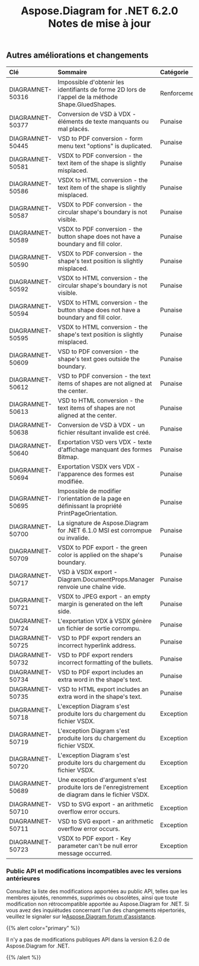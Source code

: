 ﻿---
title: Aspose.Diagram for .NET 6.2.0 Notes de mise à jour
type: docs
weight: 100
url: /fr/net/aspose-diagram-for-net-6-2-0-release-notes/
---
## **Autres améliorations et changements**

|**Clé** |**Sommaire** |**Catégorie** |
|:- |:- |:- |
|DIAGRAMNET-50316 | Impossible d'obtenir les identifiants de forme 2D lors de l'appel de la méthode Shape.GluedShapes.| Renforcement|
|DIAGRAMNET-50377 |Conversion de VSD à VDX - éléments de texte manquants ou mal placés.| Punaise|
|DIAGRAMNET-50445 |VSD to PDF conversion - form menu text "options" is duplicated. | Punaise|
|DIAGRAMNET-50581 |VSDX to PDF conversion - the text item of the shape is slightly misplaced. | Punaise|
|DIAGRAMNET-50586 |VSDX to HTML conversion - the text item of the shape is slightly misplaced. | Punaise|
|DIAGRAMNET-50587 |VSDX to PDF conversion - the circular shape's boundary is not visible. | Punaise|
|DIAGRAMNET-50589 |VSDX to PDF conversion - the button shape does not have a boundary and fill color. | Punaise|
|DIAGRAMNET-50590 |VSDX to PDF conversion - the shape's text position is slightly misplaced. | Punaise|
|DIAGRAMNET-50592 |VSDX to HTML conversion - the circular shape's boundary is not visible. | Punaise|
|DIAGRAMNET-50594 |VSDX to HTML conversion - the button shape does not have a boundary and fill color. | Punaise|
|DIAGRAMNET-50595 |VSDX to HTML conversion - the shape's text position is slightly misplaced. | Punaise|
|DIAGRAMNET-50609 |VSD to PDF conversion - the shape's text goes outside the boundary. | Punaise|
|DIAGRAMNET-50612 |VSD to PDF conversion - the text items of shapes are not aligned at the center. | Punaise|
|DIAGRAMNET-50613 |VSD to HTML conversion - the text items of shapes are not aligned at the center. | Punaise|
|DIAGRAMNET-50638 | Conversion de VSD à VDX - un fichier résultant invalide est créé.| Punaise|
|DIAGRAMNET-50640 | Exportation VSD vers VDX - texte d'affichage manquant des formes Bitmap.| Punaise|
|DIAGRAMNET-50694 | Exportation VSDX vers VDX - l'apparence des formes est modifiée.| Punaise|
|DIAGRAMNET-50695 | Impossible de modifier l'orientation de la page en définissant la propriété PrintPageOrientation.| Punaise|
|DIAGRAMNET-50700 | La signature de Aspose.Diagram for .NET 6.1.0 MSI est corrompue ou invalide.| Punaise|
|DIAGRAMNET-50709 |VSDX to PDF export - the green color is applied on the shape's boundary. | Punaise|
|DIAGRAMNET-50717 | VSD à VSDX export - Diagram.DocumentProps.Manager renvoie une chaîne vide.| Punaise|
|DIAGRAMNET-50721 |VSDX to JPEG export - an empty margin is generated on the left side. | Punaise|
|DIAGRAMNET-50724 | L'exportation VDX à VSDX génère un fichier de sortie corrompu.| Punaise|
|DIAGRAMNET-50725 |VSD to PDF export renders an incorrect hyperlink address. | Punaise|
|DIAGRAMNET-50732 |VSD to PDF export renders incorrect formatting of the bullets. | Punaise|
|DIAGRAMNET-50734 |VSD to PDF export includes an extra word in the shape's text. | Punaise|
|DIAGRAMNET-50735 |VSD to HTML export includes an extra word in the shape's text. | Punaise|
|DIAGRAMNET-50718 | L'exception Diagram s'est produite lors du chargement du fichier VSDX.| Exception|
|DIAGRAMNET-50719 | L'exception Diagram s'est produite lors du chargement du fichier VSDX.| Exception|
|DIAGRAMNET-50720 | L'exception Diagram s'est produite lors du chargement du fichier VSDX.| Exception|
|DIAGRAMNET-50689 | Une exception d'argument s'est produite lors de l'enregistrement de diagram dans le fichier VSDX.| Exception|
|DIAGRAMNET-50710 |VSD to SVG export - an arithmetic overflow error occurs. | Exception|
|DIAGRAMNET-50711 |VSD to SVG export - an arithmetic overflow error occurs. | Exception|
|DIAGRAMNET-50723 |VSDX to PDF export - Key parameter can't be null error message occurred. | Exception|
### **Public API et modifications incompatibles avec les versions antérieures**
Consultez la liste des modifications apportées au public API, telles que les membres ajoutés, renommés, supprimés ou obsolètes, ainsi que toute modification non rétrocompatible apportée au Aspose.Diagram for .NET. Si vous avez des inquiétudes concernant l'un des changements répertoriés, veuillez le signaler sur le[Aspose.Diagram forum d'assistance](https://forum.aspose.com/c/diagram/17).

{{% alert color="primary" %}} 

Il n'y a pas de modifications publiques API dans la version 6.2.0 de Aspose.Diagram for .NET.

{{% /alert %}}
